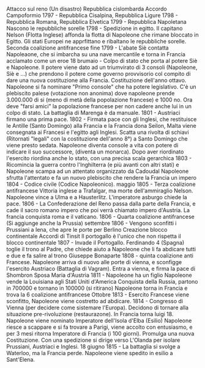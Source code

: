 Attacco sul reno (Un disastro)
Repubblica cislombarda
Accordo Campoformio
1797 - Repubblica Cisalpina, Repubblica Ligure
1798 - Repubblica Romana, Repubblica Elvetica
1799 - Repubblica Napoletana
Nascono le repubbliche sorelle
1798 - Spedizione in egitto. Il capitano Nelson (Flotta Inglese) affonda la flotta di Napoleone che rimane bloccato in Egitto. Gli stati Europei ne apprfittano e ribaltano le repubbliche sorelle.
Seconda coalizione antifrancese
fine 1799 - L'abate Siè contatta Napoleaone, che si imbarcha su una nave mercantile e torna in Francia acclamato come un eroe
18 brumaio - Colpo di stato che porta al potere Siè e Napoleone. Il potere viene dato ad un triumvirato di 3 consoli (Napoleone, Siè e ...) che prendono il potere come governo provvisorio col compito di dare una nuova costituzione alla Francia.
Costituzione dell'anno ottavo. Napoleone si fa nominare "Primo console" che ha potere legislativo. C'è un plebiscito palese (votazione non anonima) dove napoleone prende 3.000.000 di si (meno di metà della popolazione francese) e 1000 no. Ora deve "farsi amici" la popolazione francese per non cadere anche lui in un colpo di stato.
La battaglia di Marenga è da manuale.
1801 - Austriaci firmano una prima pace.
1802 - Firmata pace con gli Inglesi, che restituisce le Antille (Santo Domingo) alla Francia e la Francia dona Seilon, Malta viene consegnata ai Francesi e l'egitto agli Inglesi. Scatta una rivolta di schiavi (Ritornati "legali" con la costituzione dell'anno 8°) a Santo Domingo che viene presto sedata.
Napoleone diventa console a vita con potere di indicare il suo successore, (diventa un monarca). Dopo aver riordinato l'esercito riordina anche lo stato, con una precisa scala gerarchica
1803 - Ricomincia la guerra contro l'Inghilterra (e più avanti con altri stati) e Napoleone scampa ad un attentato organizzato da Cadoudal
Napoleone sfrutta l'attentato e fa un nuovo plebiscito che rendere la Francia un impero
1804 - Codice civile (Codice Napoleonico).
maggio 1805 - Terza coalizione antifrancese
Vittoria inglese a Trafalgar, ma morte dell'ammiraglio Nelson.
Napoleone vince a Ulma e a Hausterlitz. L'imperatore asburgo chiede la pace.
1806 - La Confederazione del Reno passa dalla parte della Francia, e cade il sacro romano impero che poi verrà chiamato impero d'Austria.
La francia conquista roma e il vaticano.
1806 - Quarta coalizione antifrancese (Si aggiunge anche la Prussia)
settembre 1806 - Vengono sconfitti i Prussiani a Iena, che apre le porte per Berlino
Creazione blocco continentale
Accordi di Tinsit
Il portogallo è l'unico che non rispetta il blocco continentale
1807 - Invade il Portogallo. Ferdinando 4 (Spagna) toglie il trono al Padre, che chiede aiuto a Napoleone che li fa abdicare tutti e due e fa salire al trono Giuseppe Bonaparte
1808 - quinta coalizione anti Francese. Napoleone arriva di nuovo alle porte di vienna, e sconfigge l'esercito Austriaco (Battaglia di Vagram). Entra a vienna, e firma la pace di Shombron
Sposa Maria d'Austria
1811 - Napoleone ha un figlio
Napoleone vende la Louisiana agli Stati Uniti d'America
Conquista della Russia, partono in 700000 e tornano in 100000 (si ritirano)
Napoleone torna in Francia e trova la 6 coalizione antifrancese
Ottobre 1813 - Esercito Francese viene sconfitto, Napoleone viene costretto ad abdicare.
1814 - Congresso di Vienna (per decidere come sistemare l'Europa). Decidono di tornare alla situazione pre-rivoluzione (restaurazone). In Francia torna luigi 18. Napoleone viene nominato Imperatore dell'Isola d'Elba (Esilio)
Napoleone riesce a scappare e si fa trovare a Parigi, viene accolto con entusiasmo, e per 3 mesi ritorna Imperatore di Francia (i 100 giorni). Promulga una nuova Costituzione. Con una spedizione si dirige verso L'Olanda per isolare Prussiani, Austriaci e Inglesi. 
18 giugno 1815 - La battaglia si svolge a Waterloo, ma la Francia perde. Napoleone viene spedito in esilio a Sant'Elena.